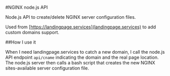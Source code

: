 #NGINX node.js API 

Node.js API to create/delete NGINX server configuration files.

Used from [https://landingpage.services](landingpage.services) to add custom domains support.

##How I use it

When I need landingpage.services to catch a new domain, I call the node.js API endpoint `api/cname` indicating the domain and the real page location. The node.js server then calls a bash script that creates the new NGINX sites-available server configuration file.


